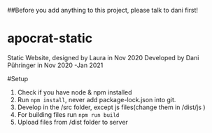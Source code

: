 ##Before you add anything to this project, please talk to dani first!

# apocrat-static
Static Website, designed by Laura in Nov 2020
Developed by Dani Pühringer in Nov 2020 -Jan 2021

#Setup
1. Check if you have node & npm installed
2. Run ```npm install```, never add package-lock.json into git.
3. Develop in the /src folder, except js files(change them in /dist/js )
4. For building files run ```npm run build```
5. Upload files from /dist folder to server